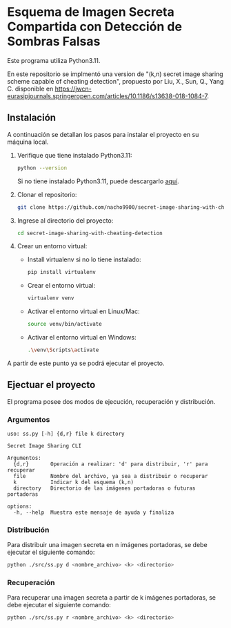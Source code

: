 # Esquema de Imagen Secreta Compartida con Detección de Sombras Falsas

Este programa utiliza Python3.11.

En este repositorio se implmentó una version de "(k,n) secret image sharing scheme capable of cheating detection",
propuesto por Liu, X., Sun, Q., Yang C. disponible en https://jwcn-eurasipjournals.springeropen.com/articles/10.1186/s13638-018-1084-7.

## Instalación

A continuación se detallan los pasos para instalar el proyecto en su máquina local.

1. Verifique que tiene instalado Python3.11:

    ```bash
    python --version
    ```
    Si no tiene instalado Python3.11, puede descargarlo [aquí](https://www.python.org/downloads/).

2. Clonar el repositorio:

    ```bash
    git clone https://github.com/nacho9900/secret-image-sharing-with-cheating-detection
    ```
3. Ingrese al directorio del proyecto:

    ```bash
    cd secret-image-sharing-with-cheating-detection
    ```
4. Crear un entorno virtual:

    - Install virtualenv si no lo tiene instalado:
         ```bash
         pip install virtualenv
      ```
    - Crear el entorno virtual:
        ```bash
        virtualenv venv
        ```
    - Activar el entorno virtual en Linux/Mac:
        ```bash
        source venv/bin/activate
        ```
    - Activar el entorno virtual en Windows:
        ```bash
        .\venv\Scripts\activate
        ```
      
A partir de este punto ya se podrá ejecutar el proyecto.

## Ejectuar el proyecto

El programa posee dos modos de ejecución, recuperación y distribución.

### Argumentos

```shell
uso: ss.py [-h] {d,r} file k directory

Secret Image Sharing CLI

Argumentos:
  {d,r}       Operación a realizar: 'd' para distribuir, 'r' para recuperar
  file        Nombre del archivo, ya sea a distribuir o recuperar
  k           Indicar k del esquema (k,n)
  directory   Directorio de las imágenes portadoras o futuras portadoras

options:
  -h, --help  Muestra este mensaje de ayuda y finaliza
```

### Distribución

Para distribuir una imagen secreta en n imágenes portadoras, se debe ejecutar el siguiente comando:

```bash
python ./src/ss.py d <nombre_archivo> <k> <directorio>
```

### Recuperación

Para recuperar una imagen secreta a partir de k imágenes portadoras, se debe ejecutar el siguiente comando:

```bash
python ./src/ss.py r <nombre_archivo> <k> <directorio>
```